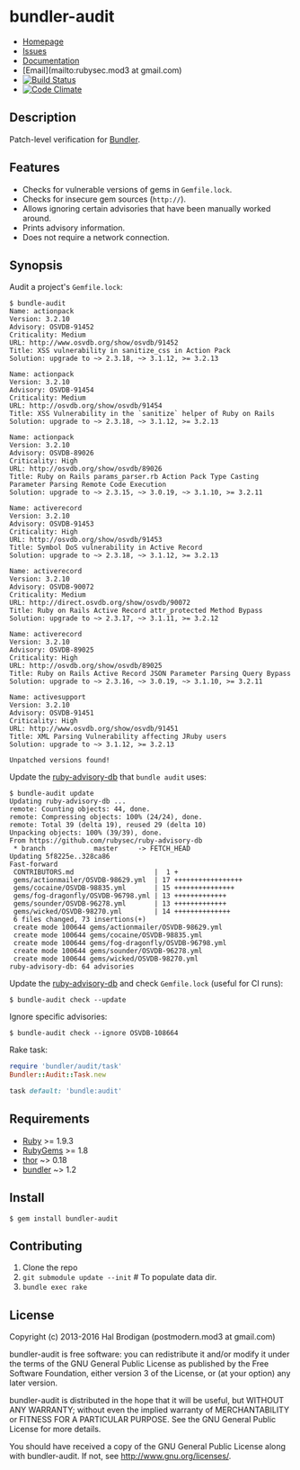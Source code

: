 # bundler-audit

* [Homepage](https://github.com/rubysec/bundler-audit#readme)
* [Issues](https://github.com/rubysec/bundler-audit/issues)
* [Documentation](http://rubydoc.info/gems/bundler-audit/frames)
* [Email](mailto:rubysec.mod3 at gmail.com)
* [![Build Status](https://travis-ci.org/rubysec/bundler-audit.svg)](https://travis-ci.org/rubysec/bundler-audit)
* [![Code Climate](https://codeclimate.com/github/rubysec/bundler-audit.svg)](https://codeclimate.com/github/rubysec/bundler-audit)

## Description

Patch-level verification for [Bundler][bundler].

## Features

* Checks for vulnerable versions of gems in `Gemfile.lock`.
* Checks for insecure gem sources (`http://`).
* Allows ignoring certain advisories that have been manually worked around.
* Prints advisory information.
* Does not require a network connection.

## Synopsis

Audit a project's `Gemfile.lock`:

    $ bundle-audit
    Name: actionpack
    Version: 3.2.10
    Advisory: OSVDB-91452
    Criticality: Medium
    URL: http://www.osvdb.org/show/osvdb/91452
    Title: XSS vulnerability in sanitize_css in Action Pack
    Solution: upgrade to ~> 2.3.18, ~> 3.1.12, >= 3.2.13

    Name: actionpack
    Version: 3.2.10
    Advisory: OSVDB-91454
    Criticality: Medium
    URL: http://osvdb.org/show/osvdb/91454
    Title: XSS Vulnerability in the `sanitize` helper of Ruby on Rails
    Solution: upgrade to ~> 2.3.18, ~> 3.1.12, >= 3.2.13

    Name: actionpack
    Version: 3.2.10
    Advisory: OSVDB-89026
    Criticality: High
    URL: http://osvdb.org/show/osvdb/89026
    Title: Ruby on Rails params_parser.rb Action Pack Type Casting Parameter Parsing Remote Code Execution
    Solution: upgrade to ~> 2.3.15, ~> 3.0.19, ~> 3.1.10, >= 3.2.11

    Name: activerecord
    Version: 3.2.10
    Advisory: OSVDB-91453
    Criticality: High
    URL: http://osvdb.org/show/osvdb/91453
    Title: Symbol DoS vulnerability in Active Record
    Solution: upgrade to ~> 2.3.18, ~> 3.1.12, >= 3.2.13

    Name: activerecord
    Version: 3.2.10
    Advisory: OSVDB-90072
    Criticality: Medium
    URL: http://direct.osvdb.org/show/osvdb/90072
    Title: Ruby on Rails Active Record attr_protected Method Bypass
    Solution: upgrade to ~> 2.3.17, ~> 3.1.11, >= 3.2.12

    Name: activerecord
    Version: 3.2.10
    Advisory: OSVDB-89025
    Criticality: High
    URL: http://osvdb.org/show/osvdb/89025
    Title: Ruby on Rails Active Record JSON Parameter Parsing Query Bypass
    Solution: upgrade to ~> 2.3.16, ~> 3.0.19, ~> 3.1.10, >= 3.2.11

    Name: activesupport
    Version: 3.2.10
    Advisory: OSVDB-91451
    Criticality: High
    URL: http://www.osvdb.org/show/osvdb/91451
    Title: XML Parsing Vulnerability affecting JRuby users
    Solution: upgrade to ~> 3.1.12, >= 3.2.13

    Unpatched versions found!

Update the [ruby-advisory-db] that `bundle audit` uses:

    $ bundle-audit update
    Updating ruby-advisory-db ...
    remote: Counting objects: 44, done.
    remote: Compressing objects: 100% (24/24), done.
    remote: Total 39 (delta 19), reused 29 (delta 10)
    Unpacking objects: 100% (39/39), done.
    From https://github.com/rubysec/ruby-advisory-db
     * branch            master     -> FETCH_HEAD
    Updating 5f8225e..328ca86
    Fast-forward
     CONTRIBUTORS.md                    |  1 +
     gems/actionmailer/OSVDB-98629.yml  | 17 +++++++++++++++++
     gems/cocaine/OSVDB-98835.yml       | 15 +++++++++++++++
     gems/fog-dragonfly/OSVDB-96798.yml | 13 +++++++++++++
     gems/sounder/OSVDB-96278.yml       | 13 +++++++++++++
     gems/wicked/OSVDB-98270.yml        | 14 ++++++++++++++
     6 files changed, 73 insertions(+)
     create mode 100644 gems/actionmailer/OSVDB-98629.yml
     create mode 100644 gems/cocaine/OSVDB-98835.yml
     create mode 100644 gems/fog-dragonfly/OSVDB-96798.yml
     create mode 100644 gems/sounder/OSVDB-96278.yml
     create mode 100644 gems/wicked/OSVDB-98270.yml
    ruby-advisory-db: 64 advisories

Update the [ruby-advisory-db] and check `Gemfile.lock` (useful for CI runs):

    $ bundle-audit check --update

Ignore specific advisories:

    $ bundle-audit check --ignore OSVDB-108664

Rake task:

```ruby
require 'bundler/audit/task'
Bundler::Audit::Task.new

task default: 'bundle:audit'
```

## Requirements

* [Ruby] >= 1.9.3
* [RubyGems] >= 1.8
* [thor] ~> 0.18
* [bundler] ~> 1.2

## Install

    $ gem install bundler-audit

## Contributing

1. Clone the repo
1. `git submodule update --init` # To populate data dir.
1. `bundle exec rake`

## License

Copyright (c) 2013-2016 Hal Brodigan (postmodern.mod3 at gmail.com)

bundler-audit is free software: you can redistribute it and/or modify
it under the terms of the GNU General Public License as published by
the Free Software Foundation, either version 3 of the License, or
(at your option) any later version.

bundler-audit is distributed in the hope that it will be useful,
but WITHOUT ANY WARRANTY; without even the implied warranty of
MERCHANTABILITY or FITNESS FOR A PARTICULAR PURPOSE.  See the
GNU General Public License for more details.

You should have received a copy of the GNU General Public License
along with bundler-audit.  If not, see <http://www.gnu.org/licenses/>.

[Ruby]: https://ruby-lang.org
[RubyGems]: https://rubygems.org
[thor]: http://whatisthor.com/
[bundler]: https://github.com/carlhuda/bundler#readme

[OSVDB]: http://osvdb.org/
[ruby-advisory-db]: https://github.com/rubysec/ruby-advisory-db
